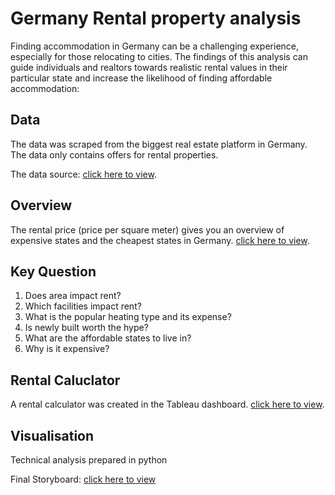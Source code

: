 # Germany Rental property analysis 
Finding accommodation in Germany can be a challenging experience, especially for those relocating to cities. The findings of this analysis can guide individuals and realtors towards realistic rental values in their particular state and increase the likelihood of finding affordable accommodation:

## Data
The data was scraped from the biggest real estate platform in Germany. The data only contains offers for rental properties. 

The data source: [click here to view](https://www.kaggle.com/datasets/corrieaar/apartment-rental-offers-in-germany).

## Overview
  The rental price (price per square meter) gives you an overview of expensive states and the cheapest states in Germany. [click here to view](https://public.tableau.com/app/profile/ponni.laxmi.rajakumar/viz/GermanyRentalPropertyAnalysis/Story1?publish=yes).

## Key Question
1. Does area impact rent?
2. Which facilities impact rent?
3. What is the popular heating type and its expense?
4. Is newly built worth the hype?
5. What are the affordable states to live in?
6. Why is it expensive?

## Rental Caluclator
A rental calculator was created in the Tableau dashboard. [click here to view](https://public.tableau.com/app/profile/ponni.laxmi.rajakumar/viz/GermanyRentalPropertyAnalysis/Story1?publish=yes).

## Visualisation
Technical analysis prepared in python

Final Storyboard: [click here to view](https://public.tableau.com/app/profile/ponni.laxmi.rajakumar/viz/GermanyRentalPropertyAnalysis/Story1)
